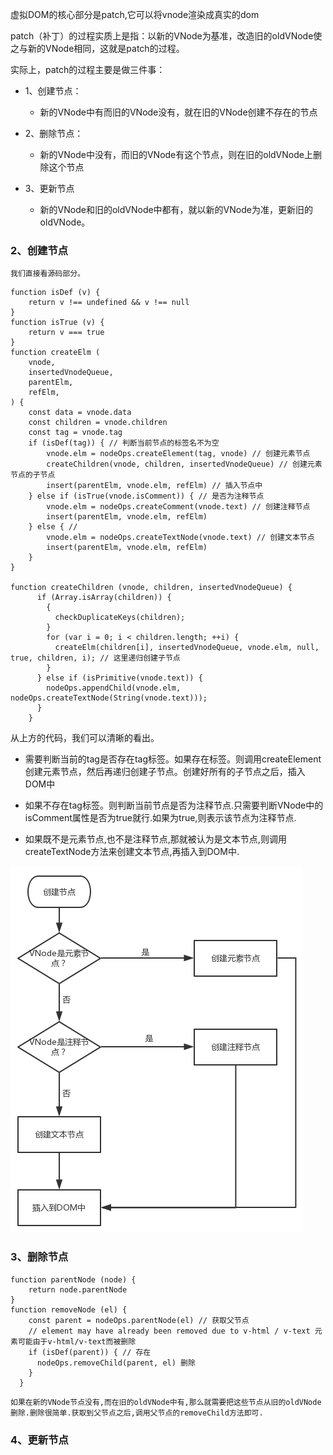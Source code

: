 虚拟DOM的核心部分是patch,它可以将vnode渲染成真实的dom

patch（补丁）的过程实质上是指：以新的VNode为基准，改造旧的oldVNode使之与新的VNode相同，这就是patch的过程。

实际上，patch的过程主要是做三件事：

* 1、创建节点：

    * 新的VNode中有而旧的VNode没有，就在旧的VNode创建不存在的节点

* 2、删除节点：

    * 新的VNode中没有，而旧的VNode有这个节点，则在旧的oldVNode上删除这个节点

* 3、更新节点

    * 新的VNode和旧的oldVNode中都有，就以新的VNode为准，更新旧的oldVNode。

### 2、创建节点

    我们直接看源码部分。
```
function isDef (v) {
    return v !== undefined && v !== null
}
function isTrue (v) {
    return v === true
}
function createElm (
    vnode,
    insertedVnodeQueue,
    parentElm,
    refElm,
) {
    const data = vnode.data
    const children = vnode.children
    const tag = vnode.tag
    if (isDef(tag)) { // 判断当前节点的标签名不为空
        vnode.elm = nodeOps.createElement(tag, vnode) // 创建元素节点
        createChildren(vnode, children, insertedVnodeQueue) // 创建元素节点的子节点
        insert(parentElm, vnode.elm, refElm) // 插入节点中
    } else if (isTrue(vnode.isComment)) { // 是否为注释节点
        vnode.elm = nodeOps.createComment(vnode.text) // 创建注释节点
        insert(parentElm, vnode.elm, refElm)
    } else { // 
        vnode.elm = nodeOps.createTextNode(vnode.text) // 创建文本节点
        insert(parentElm, vnode.elm, refElm)
    }
}

function createChildren (vnode, children, insertedVnodeQueue) {
      if (Array.isArray(children)) {
        {
          checkDuplicateKeys(children);
        }
        for (var i = 0; i < children.length; ++i) {
          createElm(children[i], insertedVnodeQueue, vnode.elm, null, true, children, i); // 这里递归创建子节点
        }
      } else if (isPrimitive(vnode.text)) {
        nodeOps.appendChild(vnode.elm, nodeOps.createTextNode(String(vnode.text)));
      }
    }
```

从上方的代码，我们可以清晰的看出。

* 需要判断当前的tag是否存在tag标签。如果存在标签。则调用createElement创建元素节点，然后再递归创建子节点。创建好所有的子节点之后，插入DOM中

* 如果不存在tag标签。则判断当前节点是否为注释节点.只需要判断VNode中的isComment属性是否为true就行.如果为true,则表示该节点为注释节点.

* 如果既不是元素节点,也不是注释节点,那就被认为是文本节点,则调用createTextNode方法来创建文本节点,再插入到DOM中.

![创建节点](./images/创建节点.png)
### 3、删除节点
```
function parentNode (node) {
    return node.parentNode
}
function removeNode (el) {
    const parent = nodeOps.parentNode(el) // 获取父节点
    // element may have already been removed due to v-html / v-text 元素可能由于v-html/v-text而被删除
    if (isDef(parent)) { // 存在
      nodeOps.removeChild(parent, el) 删除
    }
  }
```

    如果在新的VNode节点没有,而在旧的oldVNode中有,那么就需要把这些节点从旧的oldVNode删除.删除很简单.获取到父节点之后,调用父节点的removeChild方法即可.

### 4、更新节点

